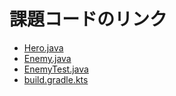 # 課題コードのリンク  

- [Hero.java](app/src/main/java/jp/ac/uryukyu/ie/e245745/Hero.java)
- [Enemy.java](app/src/main/java/jp/ac/uryukyu/ie/e245745/Enemy.java)
- [EnemyTest.java](app/src/test/java/jp/ac/uryukyu/ie/e245745/EnemyTest.java)
- [build.gradle.kts](app/build.gradle.kts)
